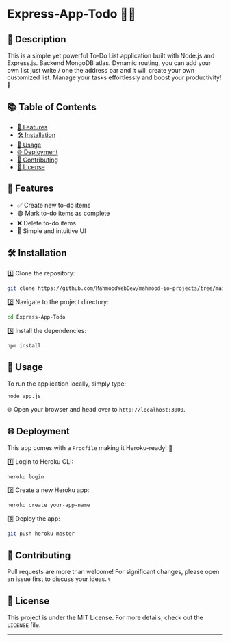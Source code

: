 # Express-App-Todo 📝🚀

## 🌟 Description

This is a simple yet powerful To-Do List application built with Node.js and Express.js. Backend MongoDB atlas. Dynamic routing, you can add your own list just write / one the address bar and it will create your own customized list.
 Manage your tasks effortlessly and boost your productivity! 🎯


## 📚 Table of Contents

- [🌟 Features](#features)
- [🛠 Installation](#installation)
- [🚀 Usage](#usage)
- [🌐 Deployment](#deployment)
- [🤝 Contributing](#contributing)
- [📄 License](#license)

## 🌟 Features

- ✅ Create new to-do items
- 🟢 Mark to-do items as complete
- ❌ Delete to-do items
- 🎨 Simple and intuitive UI

## 🛠 Installation

1️⃣ Clone the repository:
```bash
git clone https://github.com/MahmoodWebDev/mahmood-io-projects/tree/main/Express-App-Todo
```

2️⃣ Navigate to the project directory:
```bash
cd Express-App-Todo
```

3️⃣ Install the dependencies:
```bash
npm install
```

## 🚀 Usage

To run the application locally, simply type:

```bash
node app.js
```

🌐 Open your browser and head over to `http://localhost:3000`.

## 🌐 Deployment

This app comes with a `Procfile` making it Heroku-ready! 🎉

1️⃣ Login to Heroku CLI:
```bash
heroku login
```

2️⃣ Create a new Heroku app:
```bash
heroku create your-app-name
```

3️⃣ Deploy the app:
```bash
git push heroku master
```

## 🤝 Contributing

Pull requests are more than welcome! For significant changes, please open an issue first to discuss your ideas. 📞

## 📄 License

This project is under the MIT License. For more details, check out the `LICENSE` file.

---
